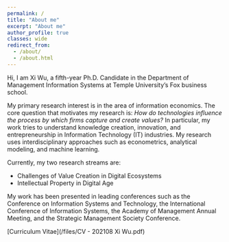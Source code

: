 ```yaml
---
permalink: /
title: "About me"
excerpt: "About me"
author_profile: true
classes: wide
redirect_from: 
  - /about/
  - /about.html
---
```

Hi, I am Xi Wu, a fifth-year Ph.D. Candidate in the Department of Management Information Systems at Temple University’s Fox business school. 

My primary research interest is in the area of information economics. The core question that motivates my research is: *How do technologies influence the process by which firms capture and create values?*
In particular, my work tries to understand knowledge creation, innovation, and entrepreneurship in Information Technology (IT) industries. My research uses interdisciplinary approaches such as econometrics, analytical modeling, and machine learning. 

Currently, my two research streams are:
 - Challenges of Value Creation in Digital Ecosystems
 - Intellectual Property in Digital Age

My work has been presented in leading conferences such as the Conference on Information Systems and Technology, the International Conference of Information Systems, the Academy of Management Annual Meeting, and the Strategic Management Society Conference.

[Curriculum Vitae](/files/CV - 202108 Xi Wu.pdf)

